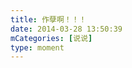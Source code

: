 ```yaml
---
title: 作孽啊！！！
date: 2014-03-28 13:50:39
mCategories: [说说]
type: moment
---
```


<div id="pics-20140328135039"></div>

<script src="/lib/moment/pics.js"></script>
<script>
var data = [
    {"link": "2014-03-28_000000.jpeg", "type": "shuoshuo"}
];
picsRender(data, "pics-20140328135039");
</script>
